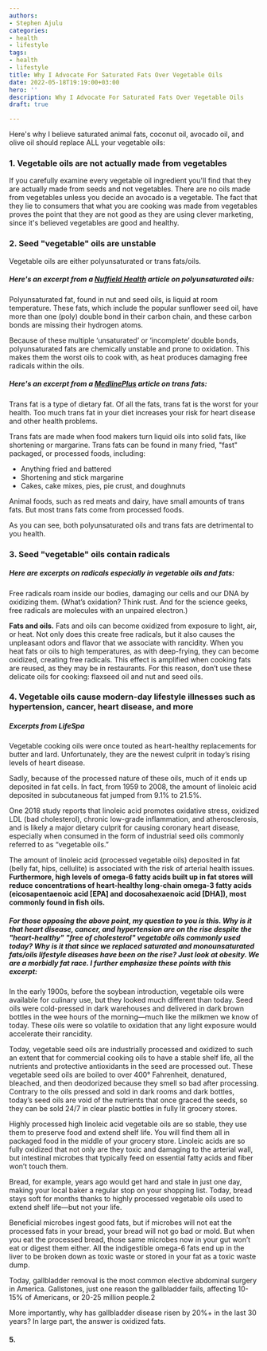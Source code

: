 ```yaml
---
authors:
- Stephen Ajulu
categories:
- health
- lifestyle
tags:
- health
- lifestyle
title: Why I Advocate For Saturated Fats Over Vegetable Oils
date: 2022-05-18T19:19:00+03:00
hero: ''
description: Why I Advocate For Saturated Fats Over Vegetable Oils
draft: true

---
```

Here's why I believe saturated animal fats, coconut oil, avocado oil, and olive oil should replace ALL your vegetable oils:

### 1. Vegetable oils are not actually made from vegetables

If you carefully examine every vegetable oil ingredient you'll find that they are actually made from seeds and not vegetables. There are no oils made from vegetables unless you decide an avocado is a vegetable. The fact that they lie to consumers that what you are cooking was made from vegetables proves the point that they are not good as they are using clever marketing, since it's believed vegetables are good and healthy.

### 2. Seed "vegetable" oils are unstable

Vegetable oils are either polyunsaturated or trans fats/oils.

##### Here's an excerpt from a [Nuffield Health](https://www.nuffieldhealth.com/article/cooking-oils-a-guide-to-the-healthiest-fats#:\~:text=Because%20of%20these%20multiple%20%27unsaturated,t%20be%20used%20in%20cooking.) article on polyunsaturated oils:

Polyunsaturated fat, found in nut and seed oils, is liquid at room temperature. These fats, which include the popular sunflower seed oil, have more than one (poly) double bond in their carbon chain, and these carbon bonds are missing their hydrogen atoms.

Because of these multiple ‘unsaturated’ or ‘incomplete’ double bonds, polyunsaturated fats are chemically unstable and prone to oxidation. This makes them the worst oils to cook with, as heat produces damaging free radicals within the oils.

##### Here's an excerpt from a [**MedlinePlus**](https://medlineplus.gov/ency/patientinstructions/000786.htm#:\~:text=Trans%20fat%20is%20a%20type,fats%2C%20like%20shortening%20or%20margarine.) article on trans fats:

Trans fat is a type of dietary fat. Of all the fats, trans fat is the worst for your health. Too much trans fat in your diet increases your risk for heart disease and other health problems.

Trans fats are made when food makers turn liquid oils into solid fats, like shortening or margarine. Trans fats can be found in many fried, "fast" packaged, or processed foods, including:

* Anything fried and battered
* Shortening and stick margarine
* Cakes, cake mixes, pies, pie crust, and doughnuts

Animal foods, such as red meats and dairy, have small amounts of trans fats. But most trans fats come from processed foods.

As you can see, both polyunsaturated oils and trans fats are detrimental to you health. 

### 3. Seed "vegetable" oils contain radicals

##### Here are excerpts on radicals especially in vegetable oils and fats:

Free radicals roam inside our bodies, damaging our cells and our DNA by oxidizing them. (What’s oxidation? Think rust. And for the science geeks, free radicals are molecules with an unpaired electron.)

**Fats and oils.** Fats and oils can become oxidized from exposure to light, air, or heat. Not only does this create free radicals, but it also causes the unpleasant odors and flavor that we associate with rancidity. When you heat fats or oils to high temperatures, as with deep-frying, they can become oxidized, creating free radicals. This effect is amplified when cooking fats are reused, as they may be in restaurants. For this reason, don’t use these delicate oils for cooking: flaxseed oil and nut and seed oils.

### 4.  Vegetable oils cause modern-day lifestyle illnesses such as hypertension, cancer, heart disease, and more

##### Excerpts from LifeSpa

Vegetable cooking oils were once touted as heart-healthy replacements for butter and lard. Unfortunately, they are the newest culprit in today’s rising levels of heart disease.

Sadly, because of the processed nature of these oils, much of it ends up deposited in fat cells. In fact, from 1959 to 2008, the amount of linoleic acid deposited in subcutaneous fat jumped from 9.1% to 21.5%.

One 2018 study reports that linoleic acid promotes oxidative stress, oxidized LDL (bad cholesterol), chronic low-grade inflammation, and atherosclerosis, and is likely a major dietary culprit for causing coronary heart disease, especially when consumed in the form of industrial seed oils commonly referred to as “vegetable oils.”

The amount of linoleic acid (processed vegetable oils) deposited in fat (belly fat, hips, cellulite) is associated with the risk of arterial health issues. **Furthermore, high levels of omega-6 fatty acids built up in fat stores will reduce concentrations of heart-healthy long-chain omega-3 fatty acids (eicosapentaenoic acid \[EPA\] and docosahexaenoic acid \[DHA\]), most commonly found in fish oils.**

##### For those opposing the above point, my question to you is this. Why is it that heart disease, cancer, and hypertension are on the rise despite the "heart-healthy" "free of cholesterol" vegetable oils commonly used today? Why is it that since we replaced saturated and monounsaturated fats/oils lifestyle diseases have been on the rise? Just look at obesity. We are a morbidly fat race. I further emphasize these points with this excerpt:

In the early 1900s, before the soybean introduction, vegetable oils were available for culinary use, but they looked much different than today. Seed oils were cold-pressed in dark warehouses and delivered in dark brown bottles in the wee hours of the morning—much like the milkmen we know of today. These oils were so volatile to oxidation that any light exposure would accelerate their rancidity.

Today, vegetable seed oils are industrially processed and oxidized to such an extent that for commercial cooking oils to have a stable shelf life, all the nutrients and protective antioxidants in the seed are processed out. These vegetable seed oils are boiled to over 400° Fahrenheit, denatured, bleached, and then deodorized because they smell so bad after processing. Contrary to the oils pressed and sold in dark rooms and dark bottles, today’s seed oils are void of the nutrients that once graced the seeds, so they can be sold 24/7 in clear plastic bottles in fully lit grocery stores.

Highly processed high linoleic acid vegetable oils are so stable, they use them to preserve food and extend shelf life. You will find them all in packaged food in the middle of your grocery store. Linoleic acids are so fully oxidized that not only are they toxic and damaging to the arterial wall, but intestinal microbes that typically feed on essential fatty acids and fiber won’t touch them.

Bread, for example, years ago would get hard and stale in just one day, making your local baker a regular stop on your shopping list. Today, bread stays soft for months thanks to highly processed vegetable oils used to extend shelf life—but not your life.

Beneficial microbes ingest good fats, but if microbes will not eat the processed fats in your bread, your bread will not go bad or mold. But when you eat the processed bread, those same microbes now in your gut won’t eat or digest them either. All the indigestible omega-6 fats end up in the liver to be broken down as toxic waste or stored in your fat as a toxic waste dump.

Today, gallbladder removal is the most common elective abdominal surgery in America. Gallstones, just one reason the gallbladder fails, affecting 10-15% of Americans, or 20-25 million people.2

More importantly, why has gallbladder disease risen by 20%+ in the last 30 years? In large part, the answer is oxidized fats.

#### 5. 